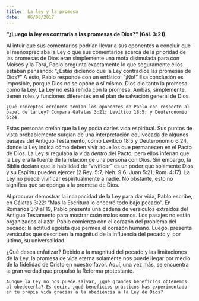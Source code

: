 ```yaml
---
title:  La ley y la promesa
date:   06/08/2017
---
```


**“¿Luego la ley es contraria a las promesas de Dios?” (Gál. 3:21).**

Al intuir que sus comentarios podrían llevar a sus oponentes a concluir que él menospreciaba la Ley o que sus comentarios acerca de la prioridad de las promesas de Dios eran simplemente una mofa disimulada para con Moisés y la Torá, Pablo pregunta exactamente lo que seguramente ellos estaban pensando: “¿Estás diciendo que la Ley contradice las promesas de Dios?” A esto, Pablo responde con un enfático: “¡No!” Esa conclusión es imposible, porque Dios no se opone a sí mismo. Dios dio tanto la promesa como la Ley. La Ley no está reñida con la promesa. Ambas, simplemente, tienen roles y funciones diferentes en el plan de salvación general de Dios.

`¿Qué conceptos erróneos tenían los oponentes de Pablo con respecto al papel de la Ley? Compara Gálatas 3:21; Levítico 18:5; y Deuteronomio 6:24.`

Estas personas creían que la Ley podía darles vida espiritual. Sus puntos de vista probablemente surgían de una interpretación equivocada de algunos pasajes del Antiguo Testamento, como Levítico 18:5 y Deuteronomio 6:24, donde la Ley indica cómo deben vivir aquellos que permanecen en el Pacto de Dios. La Ley sí regulaba la vida *dentro* del Pacto, pero ellos inferían que la Ley era la fuente de la relación de una persona con Dios. Sin embargo, la Biblia declara que la habilidad de “vivificar” es un poder que solamente Dios y su Espíritu pueden ejercer (2 Rey. 5:7; Neh. 9:6; Juan 5:21; Rom. 4:17). La Ley no puede vivificar espiritualmente a nadie. No obstante, esto no significa que se oponga a la promesa de Dios.

Al procurar demostrar la incapacidad de la Ley para dar vida, Pablo escribe, en Gálatas 3:22: “Mas la Escritura lo encerró todo bajo pecado”. En Romanos 3:9 al 19, Pablo presenta una cadena de versículos extraídos del Antiguo Testamento para mostrar cuán malos somos. Los pasajes no están organizados al azar. Pablo comienza con el corazón del problema del pecado: la actitud egoísta que permea el corazón humano. Luego, presenta versículos que describen la magnitud de la influencia del pecado y, por último, su universalidad.

¿Qué desea enfatizar? Debido a la magnitud del pecado y las limitaciones de la Ley, la promesa de vida eterna solamente nos puede llegar por medio de la fidelidad de Cristo en nuestro favor. Aquí, una vez más, se encuentra la gran verdad que propulsó la Reforma protestante.

`Aunque la Ley no nos puede salvar, ¿qué grandes beneficios obtenemos al obedecerla? Es decir, ¿qué beneficios prácticos has experimentado en tu propia vida gracias a la obediencia a la Ley de Dios?`